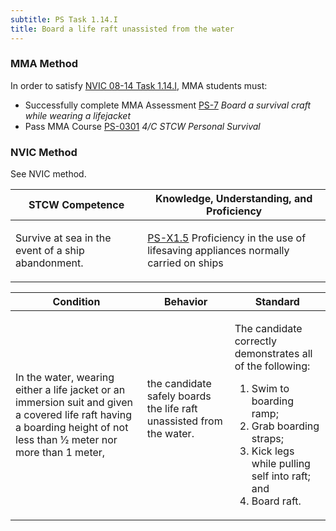 ```yaml
---
subtitle: PS Task 1.14.I 
title: Board a life raft unassisted from the water
---
```



### MMA Method

In order to satisfy  [NVIC 08-14  Task  1.14.I]({{site.baseurl}}/assets/images/nvic-08-14.pdf), MMA students must:

* Successfully complete MMA Assessment [PS-7]({{site.baseurl}}/assessments/Common/PS-7) *Board a survival craft while wearing a lifejacket*
* Pass MMA Course [PS-0301]( {{site.baseurl}}/courses/PS-0301) *4/C STCW Personal Survival*


### NVIC Method

<a onclick="togglevisibility('nvic_methods')" >See NVIC method.</a>

<div id='nvic_methods' class='hide'>

<table>
<thead>
<tr>
<th class='forty'> STCW Competence </th>
<th class='sixty'> Knowledge, Understanding, and Proficiency </th>
</tr>
</thead>




<tbody>
<tr><td markdown='1'>

Survive at sea in the event of a ship abandonment.

</td><td markdown='1'>

[PS-X1.5](../../tables/611.html#PS-X1.5) Proficiency in the use of lifesaving appliances normally carried on ships

</td></tr>


</tbody>
</table>


<table>
<thead>
<tr><th class='twenty'>  Condition </th><th class='twenty'> Behavior </th><th  class='sixty'>Standard </th></tr>
</thead>
<tbody >



<tr><td markdown='1'>

In the water, wearing either a life jacket or an immersion suit and given a covered life raft having a boarding height of not less than 1⁄2 meter nor more than 1 meter,

</td><td markdown='1'>

the candidate safely boards the life raft unassisted from the water.

<br>

<div class="tooltip">
<span class="tooltiptext">
</span>
</div>


</td><td markdown='1'>

The candidate correctly demonstrates all of the following: 

1. Swim to boarding ramp; 
2. Grab boarding straps; 
3. Kick legs while pulling self into raft; and 
4. Board raft.

</td></tr>
</tbody>
</table>
</div>
